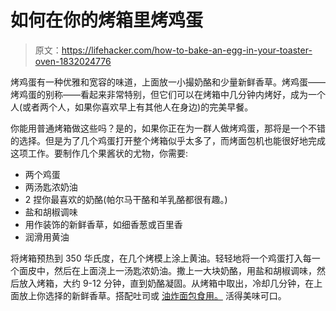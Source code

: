 # 如何在你的烤箱里烤鸡蛋

> 原文：<https://lifehacker.com/how-to-bake-an-egg-in-your-toaster-oven-1832024776>

烤鸡蛋有一种优雅和宽容的味道，上面放一小撮奶酪和少量新鲜香草。烤鸡蛋——烤鸡蛋的别称——看起来非常特别，但它们可以在烤箱中几分钟内烤好，成为一个人(或者两个人，如果你喜欢早上有其他人在身边)的完美早餐。



你能用普通烤箱做这些吗？是的，如果你正在为一群人做烤鸡蛋，那将是一个不错的选择。但是为了几个鸡蛋打开整个烤箱似乎太多了，而烤面包机也能很好地完成这项工作。要制作几个果酱状的尤物，你需要:

*   两个鸡蛋
*   两汤匙浓奶油
*   2 捏你最喜欢的奶酪(帕尔马干酪和羊乳酪都很有趣。)
*   盐和胡椒调味
*   用作装饰的新鲜香草，如细香葱或百里香
*   润滑用黄油

将烤箱预热到 350 华氏度，在几个烤模上涂上黄油。轻轻地将一个鸡蛋打入每一个面皮中，然后在上面浇上一汤匙浓奶油。撒上一大块奶酪，用盐和胡椒调味，然后放入烤箱，大约 9-12 分钟，直到奶酪凝固。从烤箱中取出，冷却几分钟，在上面放上你选择的新鲜香草。搭配吐司或 [油炸面包食用。](https://skillet.lifehacker.com/fried-bread-is-better-than-toast-1827629232) 活得美味可口。